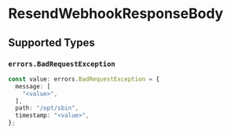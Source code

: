 # ResendWebhookResponseBody


## Supported Types

### `errors.BadRequestException`

```typescript
const value: errors.BadRequestException = {
  message: [
    "<value>",
  ],
  path: "/opt/sbin",
  timestamp: "<value>",
};
```

